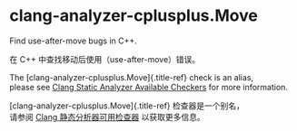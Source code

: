 # clang-analyzer-cplusplus.Move

Find use-after-move bugs in C++.

在 C++ 中查找移动后使用（use-after-move）错误。

The [clang-analyzer-cplusplus.Move]{.title-ref} check is an alias,  
please see [Clang Static Analyzer Available Checkers](https://clang.llvm.org/docs/analyzer/checkers.html#cplusplus-move) for more information.

[clang-analyzer-cplusplus.Move]{.title-ref} 检查器是一个别名，  
请参阅 [Clang 静态分析器可用检查器](https://clang.llvm.org/docs/analyzer/checkers.html#cplusplus-move) 以获取更多信息。
